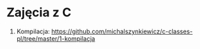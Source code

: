 # Zajęcia z C

1. Kompilacja: https://github.com/michalszynkiewicz/c-classes-pl/tree/master/1-kompilacja
